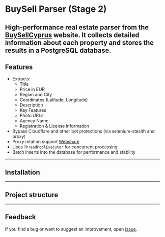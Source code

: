 # BuySell Parser (Stage 2)

High-performance real estate parser from the [BuySellCyprus](https://www.buysellcyprus.com/) website.
It collects detailed information about each property and stores the results in a PostgreSQL database.
---

## Features

- Extracts:
  - Title
  - Price in EUR
  - Region and City
  - Coordinates (Latitude, Longitude)
  - Description
  - Key Features
  - Photo URLs
  - Agency Name
  - Registration & License information
- Bypass Cloudflare and other bot protections (via selenium-stealth and proxy)
- Proxy rotation support [Webshare](webshare.io)
- Uses `ThreadPoolExecutor` for concurrent processing
- Batch inserts into the database for performance and stability

---

## Installation


---

## Project structure

---

## Feedback
If you find a bug or want to suggest an improvement, open [issue](https://github.com/MaxXanthos/BuySellCyprus-parser2/issues).